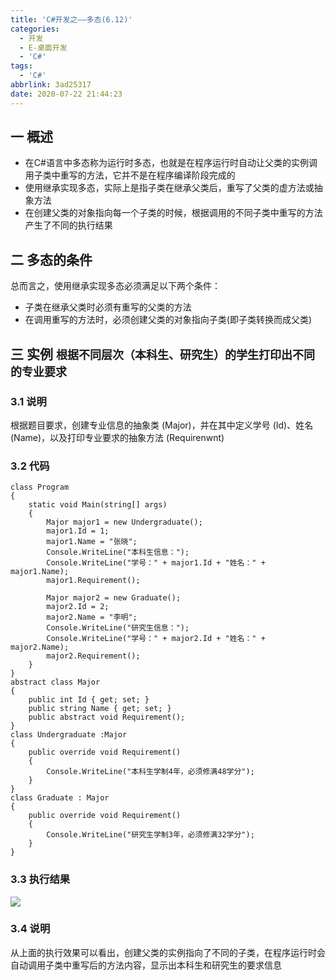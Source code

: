 ```yaml
---
title: 'C#开发之——多态(6.12)'
categories:
  - 开发
  - E-桌面开发
  - 'C#'
tags:
  - 'C#'
abbrlink: 3ad25317
date: 2020-07-22 21:44:23
---
```

## 一  概述

* 在C#语言中多态称为运行时多态，也就是在程序运行时自动让父类的实例调用子类中重写的方法，它并不是在程序编译阶段完成的
* 使用继承实现多态，实际上是指子类在继承父类后，重写了父类的虚方法或抽象方法
* 在创建父类的对象指向每一个子类的时候，根据调用的不同子类中重写的方法产生了不同的执行结果

<!--more-->

## 二 多态的条件

总而言之，使用继承实现多态必须满足以下两个条件：

* 子类在继承父类时必须有重写的父类的方法
* 在调用重写的方法时，必须创建父类的对象指向子类(即子类转换而成父类)

## 三 实例 <font size=4> 根据不同层次（本科生、研究生）的学生打印出不同的专业要求 </font>

### 3.1 说明

 根据题目要求，创建专业信息的抽象类 (Major)，并在其中定义学号 (Id)、姓名 (Name)，以及打印专业要求的抽象方法 (Requirenwnt) 

### 3.2 代码

```
class Program
{
    static void Main(string[] args)
    {
        Major major1 = new Undergraduate();
        major1.Id = 1;
        major1.Name = "张晓";
        Console.WriteLine("本科生信息：");
        Console.WriteLine("学号：" + major1.Id + "姓名：" + major1.Name);
        major1.Requirement();
        
        Major major2 = new Graduate();
        major2.Id = 2;
        major2.Name = "李明";
        Console.WriteLine("研究生信息：");
        Console.WriteLine("学号：" + major2.Id + "姓名：" + major2.Name);
        major2.Requirement();
    }
}
abstract class Major
{
    public int Id { get; set; }
    public string Name { get; set; }
    public abstract void Requirement();
}
class Undergraduate :Major
{
    public override void Requirement()
    {
        Console.WriteLine("本科生学制4年，必须修满48学分");
    }
}
class Graduate : Major
{
    public override void Requirement()
    {
        Console.WriteLine("研究生学制3年，必须修满32学分");
    }
}
```

### 3.3 执行结果

![][1]

### 3.4 说明

从上面的执行效果可以看出，创建父类的实例指向了不同的子类，在程序运行时会自动调用子类中重写后的方法内容，显示出本科生和研究生的要求信息



[1]:https://cdn.jsdelivr.net/gh/PGzxc/CDN/blog-image/csharp-class-duotai.png